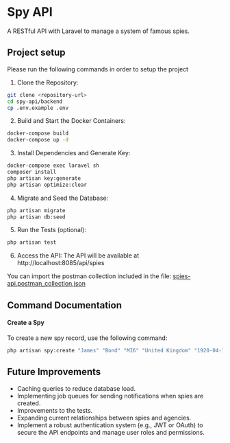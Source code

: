 # Spy API
 A RESTful API with Laravel to manage a system of famous spies.

## Project setup

Please run the following commands in order to setup the project
1. Clone the Repository:
```sh
git clone <repository-url>
cd spy-api/backend
cp .env.example .env
```
2. Build and Start the Docker Containers:
```sh
docker-compose build
docker-compose up -d
```
3. Install Dependencies and Generate Key:
```sh
docker-compose exec laravel sh
composer install
php artisan key:generate
php artisan optimize:clear
```
4. Migrate and Seed the Database:
```sh
php artisan migrate
php artisan db:seed
```
5. Run the Tests (optional):
```sh
php artisan test
```
6. Access the API: The API will be available at http://localhost:8085/api/spies

You can import the postman collection included in the file: [spies-api.postman_collection.json](spies-api.postman_collection.json)

## Command Documentation

#### Create a Spy

To create a new spy record, use the following command:
```sh
php artisan spy:create "James" "Bond" "MI6" "United Kingdom" "1920-04-13"
```

## Future Improvements
- Caching queries to reduce database load.
- Implementing job queues for sending notifications when spies are created.
- Improvements to the tests.
- Expanding current relationships between spies and agencies.
- Implement a robust authentication system (e.g., JWT or OAuth) to secure the API endpoints and manage user roles and permissions.